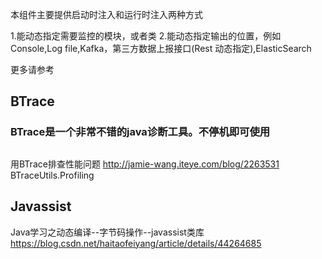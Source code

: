 本组件主要提供启动时注入和运行时注入两种方式

1.能动态指定需要监控的模块，或者类
2.能动态指定输出的位置，例如Console,Log file,Kafka，第三方数据上报接口(Rest 动态指定),ElasticSearch



更多请参考

## BTrace 

### BTrace是一个非常不错的java诊断工具。不停机即可使用


##
用BTrace排查性能问题
http://jamie-wang.iteye.com/blog/2263531
BTraceUtils.Profiling



## Javassist 
Java学习之动态编译--字节码操作--javassist类库
https://blog.csdn.net/haitaofeiyang/article/details/44264685